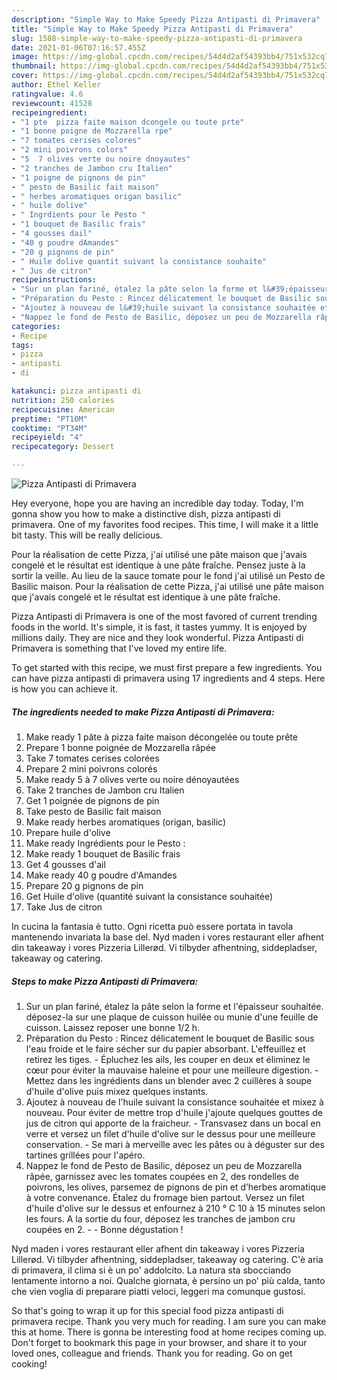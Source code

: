 ```yaml
---
description: "Simple Way to Make Speedy Pizza Antipasti di Primavera"
title: "Simple Way to Make Speedy Pizza Antipasti di Primavera"
slug: 1588-simple-way-to-make-speedy-pizza-antipasti-di-primavera
date: 2021-01-06T07:16:57.455Z
image: https://img-global.cpcdn.com/recipes/54d4d2af54393bb4/751x532cq70/pizza-antipasti-di-primavera-photo-principale-de-la-recette.jpg
thumbnail: https://img-global.cpcdn.com/recipes/54d4d2af54393bb4/751x532cq70/pizza-antipasti-di-primavera-photo-principale-de-la-recette.jpg
cover: https://img-global.cpcdn.com/recipes/54d4d2af54393bb4/751x532cq70/pizza-antipasti-di-primavera-photo-principale-de-la-recette.jpg
author: Ethel Keller
ratingvalue: 4.6
reviewcount: 41528
recipeingredient:
- "1 pte  pizza faite maison dcongele ou toute prte"
- "1 bonne poigne de Mozzarella rpe"
- "7 tomates cerises colores"
- "2 mini poivrons colors"
- "5  7 olives verte ou noire dnoyautes"
- "2 tranches de Jambon cru Italien"
- "1 poigne de pignons de pin"
- " pesto de Basilic fait maison"
- " herbes aromatiques origan basilic"
- " huile dolive"
- " Ingrdients pour le Pesto "
- "1 bouquet de Basilic frais"
- "4 gousses dail"
- "40 g poudre dAmandes"
- "20 g pignons de pin"
- " Huile dolive quantit suivant la consistance souhaite"
- " Jus de citron"
recipeinstructions:
- "Sur un plan fariné, étalez la pâte selon la forme et l&#39;épaisseur souhaitée. déposez-la sur une plaque de cuisson huilée ou munie d&#39;une feuille de cuisson. Laissez reposer une bonne 1/2 h."
- "Préparation du Pesto : Rincez délicatement le bouquet de Basilic sous l&#39;eau froide et le faire sécher sur du papier absorbant. L&#39;effeuillez et retirez les tiges. Épluchez les ails, les couper en deux et éliminez le cœur pour éviter la mauvaise haleine et pour une meilleure digestion. Mettez dans les ingrédients dans un blender avec 2 cuillères à soupe d&#39;huile d&#39;olive puis mixez quelques instants."
- "Ajoutez à nouveau de l&#39;huile suivant la consistance souhaitée et mixez à nouveau. Pour éviter de mettre trop d&#39;huile j&#39;ajoute quelques gouttes de jus de citron qui apporte de la fraicheur. Transvasez dans un bocal en verre et versez un filet d&#39;huile d&#39;olive sur le dessus pour une meilleure conservation.  Se mari à merveille avec les pâtes ou à déguster sur des tartines grillées pour l&#39;apéro."
- "Nappez le fond de Pesto de Basilic, déposez un peu de Mozzarella râpée, garnissez avec les tomates coupées en 2, des rondelles de poivrons, les olives, parsemez de pignons de pin et d’herbes aromatique à votre convenance. Étalez du fromage bien partout. Versez un filet d&#39;huile d&#39;olive sur le dessus et enfournez à 210 ° C 10 à 15 minutes selon les fours. A la sortie du four, déposez les tranches de jambon cru coupées en 2.  Bonne dégustation !"
categories:
- Recipe
tags:
- pizza
- antipasti
- di

katakunci: pizza antipasti di 
nutrition: 250 calories
recipecuisine: American
preptime: "PT10M"
cooktime: "PT34M"
recipeyield: "4"
recipecategory: Dessert

---
```



![Pizza Antipasti di Primavera](https://img-global.cpcdn.com/recipes/54d4d2af54393bb4/751x532cq70/pizza-antipasti-di-primavera-photo-principale-de-la-recette.jpg)

Hey everyone, hope you are having an incredible day today. Today, I'm gonna show you how to make a distinctive dish, pizza antipasti di primavera. One of my favorites food recipes. This time, I will make it a little bit tasty. This will be really delicious.

Pour la réalisation de cette Pizza, j&#39;ai utilisé une pâte maison que j&#39;avais congelé et le résultat est identique à une pâte fraîche. Pensez juste à la sortir la veille. Au lieu de la sauce tomate pour le fond j&#39;ai utilisé un Pesto de Basilic maison. Pour la réalisation de cette Pizza, j&#39;ai utilisé une pâte maison que j&#39;avais congelé et le résultat est identique à une pâte fraîche.

Pizza Antipasti di Primavera is one of the most favored of current trending foods in the world. It's simple, it is fast, it tastes yummy. It is enjoyed by millions daily. They are nice and they look wonderful. Pizza Antipasti di Primavera is something that I've loved my entire life.


To get started with this recipe, we must first prepare a few ingredients. You can have pizza antipasti di primavera using 17 ingredients and 4 steps. Here is how you can achieve it.

<!--inarticleads1-->

##### The ingredients needed to make Pizza Antipasti di Primavera:

1. Make ready 1 pâte à pizza faite maison décongelée ou toute prête
1. Prepare 1 bonne poignée de Mozzarella râpée
1. Take 7 tomates cerises colorées
1. Prepare 2 mini poivrons colorés
1. Make ready 5 à 7 olives verte ou noire dénoyautées
1. Take 2 tranches de Jambon cru Italien
1. Get 1 poignée de pignons de pin
1. Take  pesto de Basilic fait maison
1. Make ready  herbes aromatiques (origan, basilic)
1. Prepare  huile d&#39;olive
1. Make ready  Ingrédients pour le Pesto :
1. Make ready 1 bouquet de Basilic frais
1. Get 4 gousses d&#39;ail
1. Make ready 40 g poudre d&#39;Amandes
1. Prepare 20 g pignons de pin
1. Get  Huile d&#39;olive (quantité suivant la consistance souhaitée)
1. Take  Jus de citron


In cucina la fantasia è tutto. Ogni ricetta può essere portata in tavola mantenendo invariata la base del. Nyd maden i vores restaurant eller afhent din takeaway i vores Pizzeria Lillerød. Vi tilbyder afhentning, siddepladser, takeaway og catering. 

<!--inarticleads2-->

##### Steps to make Pizza Antipasti di Primavera:

1. Sur un plan fariné, étalez la pâte selon la forme et l&#39;épaisseur souhaitée. déposez-la sur une plaque de cuisson huilée ou munie d&#39;une feuille de cuisson. Laissez reposer une bonne 1/2 h.
1. Préparation du Pesto : Rincez délicatement le bouquet de Basilic sous l&#39;eau froide et le faire sécher sur du papier absorbant. L&#39;effeuillez et retirez les tiges. - Épluchez les ails, les couper en deux et éliminez le cœur pour éviter la mauvaise haleine et pour une meilleure digestion. - Mettez dans les ingrédients dans un blender avec 2 cuillères à soupe d&#39;huile d&#39;olive puis mixez quelques instants.
1. Ajoutez à nouveau de l&#39;huile suivant la consistance souhaitée et mixez à nouveau. Pour éviter de mettre trop d&#39;huile j&#39;ajoute quelques gouttes de jus de citron qui apporte de la fraicheur. - Transvasez dans un bocal en verre et versez un filet d&#39;huile d&#39;olive sur le dessus pour une meilleure conservation. -  Se mari à merveille avec les pâtes ou à déguster sur des tartines grillées pour l&#39;apéro.
1. Nappez le fond de Pesto de Basilic, déposez un peu de Mozzarella râpée, garnissez avec les tomates coupées en 2, des rondelles de poivrons, les olives, parsemez de pignons de pin et d’herbes aromatique à votre convenance. Étalez du fromage bien partout. Versez un filet d&#39;huile d&#39;olive sur le dessus et enfournez à 210 ° C 10 à 15 minutes selon les fours. A la sortie du four, déposez les tranches de jambon cru coupées en 2. -  - Bonne dégustation !


Nyd maden i vores restaurant eller afhent din takeaway i vores Pizzeria Lillerød. Vi tilbyder afhentning, siddepladser, takeaway og catering. C&#39;è aria di primavera, il clima si è un po&#39; addolcito. La natura sta sbocciando lentamente intorno a noi. Qualche giornata, è persino un po&#39; più calda, tanto che vien voglia di preparare piatti veloci, leggeri ma comunque gustosi. 

So that's going to wrap it up for this special food pizza antipasti di primavera recipe. Thank you very much for reading. I am sure you can make this at home. There is gonna be interesting food at home recipes coming up. Don't forget to bookmark this page in your browser, and share it to your loved ones, colleague and friends. Thank you for reading. Go on get cooking!
